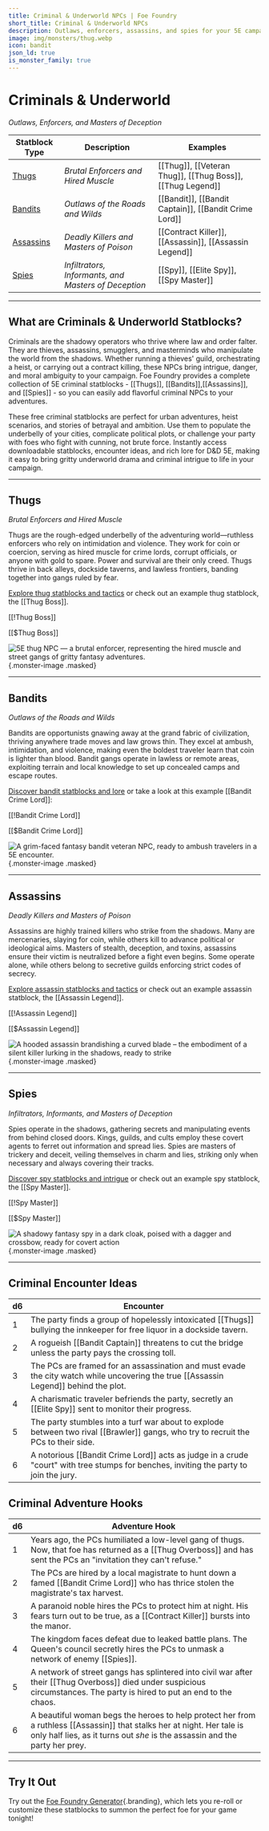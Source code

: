 ```yaml
---
title: Criminal & Underworld NPCs | Foe Foundry
short_title: Criminal & Underworld NPCs
description: Outlaws, enforcers, assassins, and spies for your 5E campaign. Uncover the shadowy underbelly of society with flavorful statblocks, lore, and encounter ideas.
image: img/monsters/thug.webp
icon: bandit
json_ld: true
is_monster_family: true
---
```


# Criminals & Underworld

*Outlaws, Enforcers, and Masters of Deception*

| Statblock Type | Description | Examples |
|----------------|-------------|----------|
| [Thugs](../monsters/thug.md) | *Brutal Enforcers and Hired Muscle* | [[Thug]], [[Veteran Thug]], [[Thug Boss]], [[Thug Legend]] |
| [Bandits](../monsters/bandit.md) | *Outlaws of the Roads and Wilds* | [[Bandit]], [[Bandit Captain]], [[Bandit Crime Lord]] |
| [Assassins](../monsters/assassin.md) | *Deadly Killers and Masters of Poison* | [[Contract Killer]], [[Assassin]], [[Assassin Legend]] |
| [Spies](../monsters/spy.md) | *Infiltrators, Informants, and Masters of Deception* | [[Spy]], [[Elite Spy]], [[Spy Master]] |

---

## What are Criminals & Underworld Statblocks?


Criminals are the shadowy operators who thrive where law and order falter. They are thieves, assassins, smugglers, and masterminds who manipulate the world from the shadows. Whether running a thieves' guild, orchestrating a heist, or carrying out a contract killing, these NPCs bring intrigue, danger, and moral ambiguity to your campaign. Foe Foundry provides a complete collection of 5E criminal statblocks - [[Thugs]], [[Bandits]],[[Assassins]], and [[Spies]] - so you can easily add flavorful criminal NPCs to your adventures.

These free criminal statblocks are perfect for urban adventures, heist scenarios, and stories of betrayal and ambition. Use them to populate the underbelly of your cities, complicate political plots, or challenge your party with foes who fight with cunning, not brute force. Instantly access downloadable statblocks, encounter ideas, and rich lore for D&D 5E, making it easy to bring gritty underworld drama and criminal intrigue to life in your campaign.

---

## Thugs

*Brutal Enforcers and Hired Muscle*

Thugs are the rough-edged underbelly of the adventuring world—ruthless enforcers who rely on intimidation and violence. They work for coin or coercion, serving as hired muscle for crime lords, corrupt officials, or anyone with gold to spare. Power and survival are their only creed. Thugs thrive in back alleys, dockside taverns, and lawless frontiers, banding together into gangs ruled by fear.

[Explore thug statblocks and tactics](../monsters/thug.md) or check out an example thug statblock, the [[Thug Boss]].

[[!Thug Boss]]

[[$Thug Boss]]

![5E thug NPC — a brutal enforcer, representing the hired muscle and street gangs of gritty fantasy adventures.](../img/monsters/thug.webp){.monster-image .masked}

---

## Bandits

*Outlaws of the Roads and Wilds*

Bandits are opportunists gnawing away at the grand fabric of civilization, thriving anywhere trade moves and law grows thin. They excel at ambush, intimidation, and violence, making even the boldest traveler learn that coin is lighter than blood. Bandit gangs operate in lawless or remote areas, exploiting terrain and local knowledge to set up concealed camps and escape routes.

[Discover bandit statblocks and lore](../monsters/bandit.md) or take a look at this example [[Bandit Crime Lord]]:

[[!Bandit Crime Lord]]

[[$Bandit Crime Lord]]

![A grim-faced fantasy bandit veteran NPC, ready to ambush travelers in a 5E encounter.](../img/monsters/bandit.webp){.monster-image .masked}

---

## Assassins

*Deadly Killers and Masters of Poison*

Assassins are highly trained killers who strike from the shadows. Many are mercenaries, slaying for coin, while others kill to advance political or ideological aims. Masters of stealth, deception, and toxins, assassins ensure their victim is neutralized before a fight even begins. Some operate alone, while others belong to secretive guilds enforcing strict codes of secrecy.

[Explore assassin statblocks and tactics](../monsters/assassin.md) or check out an example assassin statblock, the [[Assassin Legend]].

[[!Assassin Legend]]

[[$Assassin Legend]]

![A hooded assassin brandishing a curved blade – the embodiment of a silent killer lurking in the shadows, ready to strike](../img/monsters/assassin.webp){.monster-image .masked}

---

## Spies

*Infiltrators, Informants, and Masters of Deception*

Spies operate in the shadows, gathering secrets and manipulating events from behind closed doors. Kings, guilds, and cults employ these covert agents to ferret out information and spread lies. Spies are masters of trickery and deceit, veiling themselves in charm and lies, striking only when necessary and always covering their tracks.

[Discover spy statblocks and intrigue](../monsters/spy.md) or check out an example spy statblock, the [[Spy Master]].

[[!Spy Master]]

[[$Spy Master]]

![A shadowy fantasy spy in a dark cloak, poised with a dagger and crossbow, ready for covert action](../img/monsters/spy.webp){.monster-image .masked}

---

## Criminal Encounter Ideas

| d6 | Encounter |
|----|-----------|
| 1 | The party finds a group of hopelessly intoxicated [[Thugs]] bullying the innkeeper for free liquor in a dockside tavern. |
| 2 | A rogueish [[Bandit Captain]] threatens to cut the bridge unless the party pays the crossing toll. |
| 3 | The PCs are framed for an assassination and must evade the city watch while uncovering the true [[Assassin Legend]] behind the plot. |
| 4 | A charismatic traveler befriends the party, secretly an [[Elite Spy]] sent to monitor their progress. |
| 5 | The party stumbles into a turf war about to explode between two rival [[Brawler]] gangs, who try to recruit the PCs to their side. |
| 6 | A notorious [[Bandit Crime Lord]] acts as judge in a crude "court" with tree stumps for benches, inviting the party to join the jury. |

## Criminal Adventure Hooks

| d6 | Adventure Hook |
|----|----------------|
| 1 | Years ago, the PCs humiliated a low-level gang of thugs. Now, that foe has returned as a [[Thug Overboss]] and has sent the PCs an "invitation they can't refuse." |
| 2 | The PCs are hired by a local magistrate to hunt down a famed [[Bandit Crime Lord]] who has thrice stolen the magistrate's tax harvest. |
| 3 | A paranoid noble hires the PCs to protect him at night. His fears turn out to be true, as a [[Contract Killer]] bursts into the manor. |
| 4 | The kingdom faces defeat due to leaked battle plans. The Queen's council secretly hires the PCs to unmask a network of enemy [[Spies]]. |
| 5 | A network of street gangs has splintered into civil war after their [[Thug Overboss]] died under suspicious circumstances. The party is hired to put an end to the chaos. |
| 6 | A beautiful woman begs the heroes to help protect her from a ruthless [[Assassin]] that stalks her at night. Her tale is only half lies, as it turns out *she* is the assassin and the party her prey. |

---

## Try It Out

Try out the [Foe Foundry Generator](../generate/index.md){.branding}, which lets you re-roll or customize these statblocks to summon the perfect foe for your game tonight!

<generator-showcase monster-key="assassin"></generator-showcase>